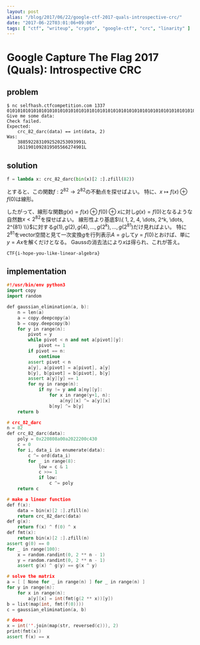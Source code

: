 ```yaml
---
layout: post
alias: "/blog/2017/06/22/google-ctf-2017-quals-introspective-crc/"
date: "2017-06-22T03:01:06+09:00"
tags: [ "ctf", "writeup", "crypto", "google-ctf", "crc", "linarity" ]
---
```


# Google Capture The Flag 2017 (Quals): Introspective CRC

## problem

```
$ nc selfhash.ctfcompetition.com 1337
0101010101010101010101010101010101010101010101010101010101010101010101010101010101 
Give me some data: 
Check failed.
Expected: 
    crc_82_darc(data) == int(data, 2)
Was:
    3885922831092520253093991L
    1611901092819505566274901L
```

## solution

``` python
f = lambda x: crc_82_darc(bin(x)[2 :].zfill(82))
```

とすると、この関数$f : 2^{82} \to 2^{82}$の不動点を探せばよい。
特に、$x \mapsto f(x) \oplus f(0)$は線形。

したがって、線形な関数$g(x) = f(x) \oplus f(0) \oplus x$に対し$g(x) = f(0)$となるような自然数$x \lt 2^{82}$を探せばよい。
線形性より基底$\\{ 1, 2, 4, \dots, 2^k, \dots, 2^{81} \\}$に対する$g(1), g(2), g(4), \dots, g(2^k), \dots, g(2^{81})$だけ見ればよい。
特に$2^{81}$をvector空間と見て一次変換$g$を行列表示$A = g$して$y = f(0)$とおけば、単に$y = Ax$を解くだけとなる。
Gaussの消去法により$x$は得られ、これが答え。

`CTF{i-hope-you-like-linear-algebra}`

## implementation

``` c++
#!/usr/bin/env python3
import copy
import random

def gaussian_elimination(a, b):
    n = len(a)
    a = copy.deepcopy(a)
    b = copy.deepcopy(b)
    for y in range(n):
        pivot = y
        while pivot < n and not a[pivot][y]:
            pivot += 1
        if pivot == n:
            continue
        assert pivot < n
        a[y], a[pivot] = a[pivot], a[y]
        b[y], b[pivot] = b[pivot], b[y]
        assert a[y][y] == 1
        for ny in range(n):
            if ny != y and a[ny][y]:
                for x in range(y+1, n):
                    a[ny][x] ^= a[y][x]
                b[ny] ^= b[y]
    return b

# crc_82_darc
n = 82
def crc_82_darc(data):
    poly = 0x220808a00a2022200c430
    c = 0
    for i, data_i in enumerate(data):
        c ^= ord(data_i)
        for _ in range(8):
            low = c & 1
            c >>= 1
            if low:
                c ^= poly
    return c

# make a linear function
def f(x):
    data = bin(x)[2 :].zfill(n)
    return crc_82_darc(data)
def g(x):
    return f(x) ^ f(0) ^ x
def fmt(x):
    return bin(x)[2 :].zfill(n)
assert g(0) == 0
for _ in range(100):
    x = random.randint(0, 2 ** n - 1)
    y = random.randint(0, 2 ** n - 1)
    assert g(x) ^ g(y) == g(x ^ y)

# solve the matrix
a = [ [ None for _ in range(n) ] for _ in range(n) ]
for y in range(n):
    for x in range(n):
        a[y][x] = int(fmt(g(2 ** x))[y])
b = list(map(int, fmt(f(0))))
c = gaussian_elimination(a, b)

# done
x = int(''.join(map(str, reversed(c))), 2)
print(fmt(x))
assert f(x) == x
```
